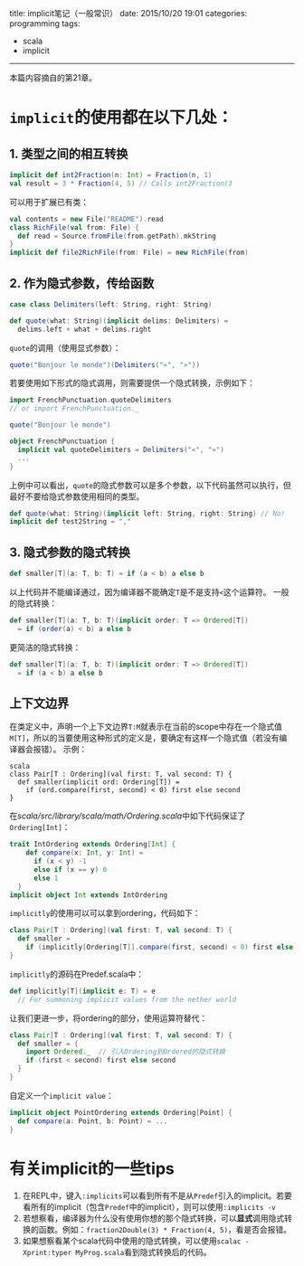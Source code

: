 title: implicit笔记（一般常识）
date: 2015/10/20 19:01
categories: programming
tags: 
- scala
- implicit
---
本篇内容摘自<Scala for the Impatient>的第21章。
# `implicit`的使用都在以下几处：
## 1. 类型之间的相互转换
~~~scala
implicit def int2Fraction(n: Int) = Fraction(n, 1)
val result = 3 * Fraction(4, 5) // Calls int2Fraction(3
~~~
可以用于扩展已有类：
~~~scala
val contents = new File("README").read
class RichFile(val from: File) {
  def read = Source.fromFile(from.getPath).mkString
}
implicit def file2RichFile(from: File) = new RichFile(from)
~~~

## 2. 作为隐式参数，传给函数
~~~scala
case class Delimiters(left: String, right: String)

def quote(what: String)(implicit delims: Delimiters) =
  delims.left + what + delims.right
~~~
`quote`的调用（使用显式参数）：
~~~scala
quote("Bonjour le monde")(Delimiters("«", "»"))
~~~
若要使用如下形式的隐式调用，则需要提供一个隐式转换，示例如下：
~~~scala
import FrenchPunctuation.quoteDelimiters
// or import FrenchPunctuation._

quote("Bonjour le monde")
~~~
~~~scala
object FrenchPunctuation {
  implicit val quoteDelimiters = Delimiters("«", "»")
  ...
}
~~~
上例中可以看出，`quote`的隐式参数可以是多个参数，以下代码虽然可以执行，但最好不要给隐式参数使用相同的类型。
~~~scala
def quote(what: String)(implicit left: String, right: String) // No!
implicit def test2String = ","
~~~

## 3. 隐式参数的隐式转换
~~~scala
def smaller[T](a: T, b: T) = if (a < b) a else b
~~~
以上代码并不能编译通过，因为编译器不能确定`T`是不是支持`<`这个运算符。
一般的隐式转换：
~~~scala
def smaller[T](a: T, b: T)(implicit order: T => Ordered[T])
  = if (order(a) < b) a else b
~~~
更简洁的隐式转换：
~~~scala
def smaller[T](a: T, b: T)(implicit order: T => Ordered[T])
  = if (a < b) a else b
~~~

## 上下文边界
在类定义中，声明一个上下文边界`T:M`就表示在当前的scope中存在一个隐式值`M[T]`，所以的当要使用这种形式的定义是，要确定有这样一个隐式值（若没有编译器会报错）。
示例：
~~~
scala
class Pair[T : Ordering](val first: T, val second: T) {
  def smaller(implicit ord: Ordering[T]) =
    if (ord.compare(first, second) < 0) first else second
}
~~~
在*scala/src/library/scala/math/Ordering.scala*中如下代码保证了`Ordering[Int]`：
~~~scala
trait IntOrdering extends Ordering[Int] {
    def compare(x: Int, y: Int) =
      if (x < y) -1
      else if (x == y) 0
      else 1
  }
implicit object Int extends IntOrdering
~~~
`implicitly`的使用可以可以拿到ordering，代码如下：
~~~scala
class Pair[T : Ordering](val first: T, val second: T) {
  def smaller =
    if (implicitly[Ordering[T]].compare(first, second) < 0) first else second
}
~~~
`implicitly`的源码在Predef.scala中：
~~~scala
def implicitly[T](implicit e: T) = e
  // For summoning implicit values from the nether world
~~~
让我们更进一步，将ordering的部分，使用运算符替代：
~~~scala
class Pair[T : Ordering](val first: T, val second: T) {
  def smaller = {
    import Ordered._  // 引入Ordering到Ordered的隐式转换
    if (first < second) first else second
  }
}
~~~
自定义一个`implicit value`：
~~~scala
implicit object PointOrdering extends Ordering[Point] {
  def compare(a: Point, b: Point) = ...
}
~~~

# 有关implicit的一些tips
1. 在REPL中，键入`:implicits`可以看到所有不是从`Predef`引入的implicit。若要看所有的implicit（包含`Predef`中的implicit），则可以使用`:implicits -v`
2. 若想察看，编译器为什么没有使用你想的那个隐式转换，可以**显式**调用隐式转换的函数。例如：`fraction2Double(3) * Fraction(4, 5)`，看是否会报错。
3. 如果想察看某个scala代码中使用的隐式转换，可以使用`scalac -Xprint:typer MyProg.scala`看到隐式转换后的代码。

